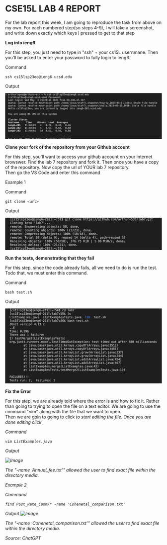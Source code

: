 # CSE15L LAB 4 REPORT 

For the lab report this week, I am going to reproduce the task from above on my own. For each numbered step(so steps 4-9), I will take a screenshot,
and write down exactly which keys I pressed to get to that step



**Log into ieng6**

For this step, you just need to type in "ssh" + your cs15L usernmane. 
Then you'll be asked to enter your password to fully login to ieng6.

Command
``` 
ssh cs15lsp23eo@ieng6.ucsd.edu

 ``` 

Output

![Image](ieng6.png)



**Clone your fork of the repository from your Github account**

For this step, you'll want to access your github account on your internet browswer. 
Find the lab 7 repository and fork it. Then once you have a copy of the repository. Now copy the url of YOUR lab 7 repository.  
Then go the VS Code and enter this command

Example 1 

Command
``` 
git clone <url>

 ```
 Output
 
![Image](gitClone.png)
 

**Run the tests, demonstrating that they fail**

For this step, since the code already fails, all we need to do is run the test. 
Todo that, we must enter this command. 

Command
``` 
bash test.sh

 ``` 

Output

![Image](testFail.png)


**Fix the Error**

For this step, we are already told where the error is and how to fix it. Rather than going to trying to open the file on a text editor. 
We are going to use the command "vim" along with the file that we want to open.  
Then we are goin to going to click <i> to start editing the file. Once you are done editing click <esc>

Command
``` 
vim ListExamples.java

 ``` 
Output

![Image](specNamelab3.png)

The "-name 'Annual_fee.txt'" allowed the user to find exact file within the directory media.


Example 2

Command
``` 
find Post_Rate_Comm/* -name 'Cohenetal_comparison.txt'

 ``` 
Output
![Image](nameComLab3.png)

The "-name 'Cohenetal_comparison.txt'" allowed the user to find exact file within the directory media.


Source: ChatGPT

